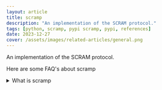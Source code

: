 ```yaml
---
layout: article
title: scramp
description: "An implementation of the SCRAM protocol."
tags: [python, scramp, pypi scramp, pypi, references]
date: 2023-12-27
cover: /assets/images/related-articles/general.png
---
```


An implementation of the SCRAM protocol.

Here are some FAQ's about scramp
<details>
<summary>What is scramp</summary>
An implementation of the SCRAM protocol.
</details>
